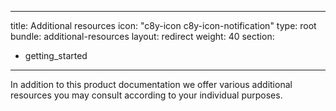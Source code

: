 
---
title: Additional resources
icon: "c8y-icon c8y-icon-notification"
type: root
bundle: additional-resources
layout: redirect
weight: 40
section:
  - getting_started
---

In addition to this product documentation we offer various additional resources you may consult according to your individual purposes.
